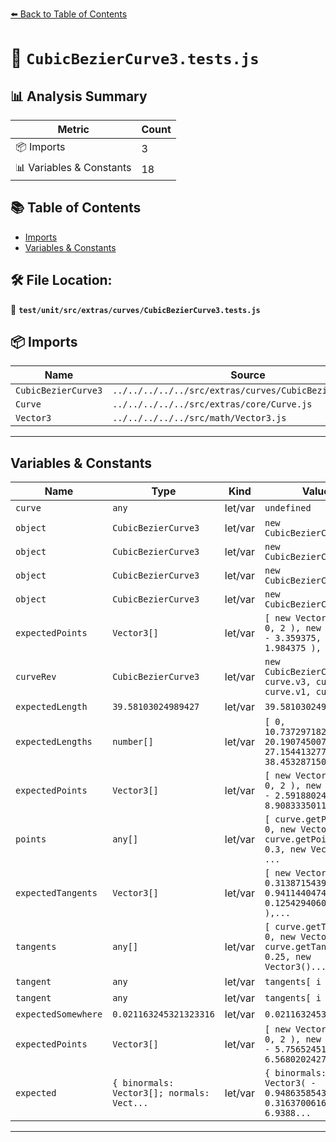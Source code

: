 [⬅️ Back to Table of Contents](../../../../../index.md)

# 📄 `CubicBezierCurve3.tests.js`

## 📊 Analysis Summary

| Metric | Count |
|--------|-------|
| 📦 Imports | 3 |
| 📊 Variables & Constants | 18 |

## 📚 Table of Contents

- [Imports](#imports)
- [Variables & Constants](#variables-constants)

## 🛠️ File Location:
📂 **`test/unit/src/extras/curves/CubicBezierCurve3.tests.js`**

## 📦 Imports

| Name | Source |
|------|--------|
| `CubicBezierCurve3` | `../../../../../src/extras/curves/CubicBezierCurve3.js` |
| `Curve` | `../../../../../src/extras/core/Curve.js` |
| `Vector3` | `../../../../../src/math/Vector3.js` |


---

## Variables & Constants

| Name | Type | Kind | Value | Exported |
|------|------|------|-------|----------|
| `curve` | `any` | let/var | `undefined` | ✗ |
| `object` | `CubicBezierCurve3` | let/var | `new CubicBezierCurve3()` | ✗ |
| `object` | `CubicBezierCurve3` | let/var | `new CubicBezierCurve3()` | ✗ |
| `object` | `CubicBezierCurve3` | let/var | `new CubicBezierCurve3()` | ✗ |
| `object` | `CubicBezierCurve3` | let/var | `new CubicBezierCurve3()` | ✗ |
| `expectedPoints` | `Vector3[]` | let/var | `[ new Vector3( - 10, 0, 2 ), new Vector3( - 3.359375, 8.4375, 1.984375 ), new...` | ✗ |
| `curveRev` | `CubicBezierCurve3` | let/var | `new CubicBezierCurve3( curve.v3, curve.v2, curve.v1, curve.v0 )` | ✗ |
| `expectedLength` | `39.58103024989427` | let/var | `39.58103024989427` | ✗ |
| `expectedLengths` | `number[]` | let/var | `[ 0, 10.73729718231036, 20.19074500737662, 27.154413277853756, 38.45328715011...` | ✗ |
| `expectedPoints` | `Vector3[]` | let/var | `[ new Vector3( - 10, 0, 2 ), new Vector3( - 2.591880240484318, 8.908333501170...` | ✗ |
| `points` | `any[]` | let/var | `[ curve.getPointAt( 0, new Vector3() ), curve.getPointAt( 0.3, new Vector3() ...` | ✗ |
| `expectedTangents` | `Vector3[]` | let/var | `[ new Vector3( 0.3138715439944244, 0.9411440474105875, 0.12542940601858074 ),...` | ✗ |
| `tangents` | `any[]` | let/var | `[ curve.getTangent( 0, new Vector3() ), curve.getTangent( 0.25, new Vector3()...` | ✗ |
| `tangent` | `any` | let/var | `tangents[ i ]` | ✗ |
| `tangent` | `any` | let/var | `tangents[ i ]` | ✗ |
| `expectedSomewhere` | `0.021163245321323316` | let/var | `0.021163245321323316` | ✗ |
| `expectedPoints` | `Vector3[]` | let/var | `[ new Vector3( - 10, 0, 2 ), new Vector3( - 5.756524515061918, 6.568020242700...` | ✗ |
| `expected` | `{ binormals: Vector3[]; normals: Vect...` | let/var | `{ binormals: [ new Vector3( - 0.9486358543207215, 0.316370061632252, - 6.9388...` | ✗ |


---
